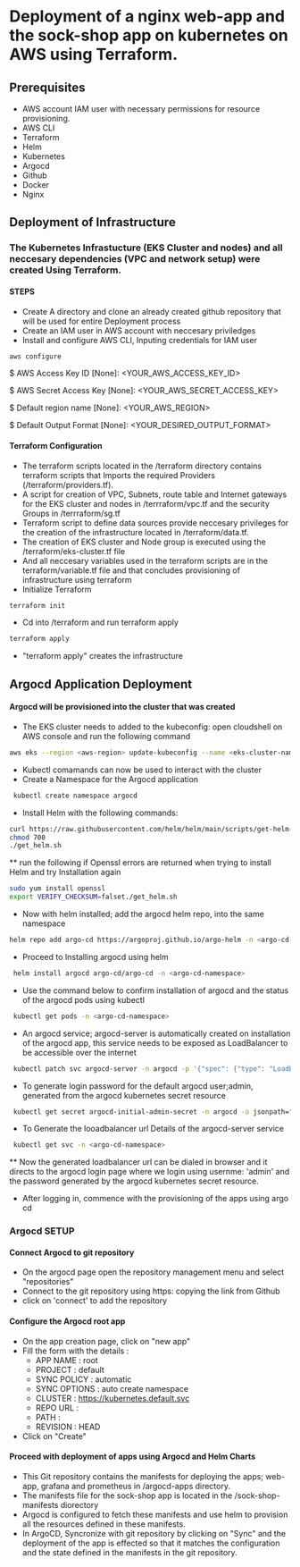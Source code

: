 # Deployment of a nginx web-app and the sock-shop app on kubernetes on AWS using Terraform. 
## Prerequisites
* AWS account IAM user with necessary permissions for resource provisioning. 
* AWS CLI 
* Terraform 
* Helm 
* Kubernetes
* Argocd 
* Github
* Docker
* Nginx 
## Deployment of Infrastructure 
### The Kubernetes Infrastucture (EKS Cluster and nodes) and all neccesary dependencies (VPC and network setup)  were created Using Terraform.  
#### STEPS
* Create A directory and clone an already created github repository that will be used for entire Deployment process
* Create an IAM user in AWS account with neccesary priviledges
* Install and configure AWS CLI, Inputing credentials for IAM user  
``` bash 
aws configure
````
$ AWS Access Key ID [None]: <YOUR_AWS_ACCESS_KEY_ID>

$ AWS Secret Access Key [None]: <YOUR_AWS_SECRET_ACCESS_KEY>

$ Default region name [None]: <YOUR_AWS_REGION>

$ Default Output Format [None]: <YOUR_DESIRED_OUTPUT_FORMAT>

#### Terraform Configuration 

* The terraform scripts located in the /terraform directory contains terraform scripts that Imports the required Providers (/terraform/providers.tf).
* A script for creation of VPC, Subnets, route table and Internet gateways for the EKS cluster and nodes in /terrraform/vpc.tf and the security Groups in /terrraform/sg.tf
* Terraform script to define data sources provide neccesary privileges for the creation of the infrastructure located in /terraform/data.tf. 
* The creation of EKS cluster and Node group is executed using the /terraform/eks-cluster.tf file 
* And all neccesary variables used in the terraform scripts are in the terraform/variable.tf file and that concludes provisioning of infrastructure using terraform 
* Initialize Terraform 
``` bash 
terraform init
```
* Cd into /terraform and run terraform apply
``` bash 
terraform apply
```
* "terraform apply" creates the infrastructure 

## Argocd Application Deployment 
#### Argocd will be provisioned into the cluster that was created 

* The EKS cluster needs to added to the kubeconfig: open cloudshell on AWS console and run the following command 
```bash 
aws eks --region <aws-region> update-kubeconfig --name <eks-cluster-name>
```
* Kubectl comamands can now be used to interact with the cluster
* Create a Namespace for the Argocd application 
``` bash 
 kubectl create namespace argocd
 ```
 * Install Helm with the following commands: 
 ```bash 
 curl https://raw.githubusercontent.com/helm/helm/main/scripts/get-helm-3 > get_helm.sh
 chmod 700
 ./get_helm.sh
 ```
 ** run the following if Openssl errors are returned when trying to install Helm and try Installation again
 ```bash 
 sudo yum install openssl
 export VERIFY_CHECKSUM=falset./get_helm.sh
 ```
 * Now with helm installed; add the argocd helm repo, into the same namespace 
 ```bash
 helm repo add argo-cd https://argoproj.github.io/argo-helm -n <argo-cd-namespace>
 ```
 * Proceed to Installing argocd using helm 
 ``` bash 
  helm install argocd argo-cd/argo-cd -n <argo-cd-namespace>
 ```
 * Use the command below to confirm installation of argocd and the status of the argocd pods using kubectl 
 ``` bash 
  kubectl get pods -n <argo-cd-namespace>
  ```
 * An argocd service; argocd-server is automatically created on installation of the argocd app, this service needs to be exposed as LoadBalancer to be accessible over the internet 
 ``` bash 
  kubectl patch svc argocd-server -n argocd -p '{"spec": {"type": "LoadBalancer"}}' -n <argo-cd-namespace>
  ```
 * To generate login password for the default argocd user;admin, generated from the argocd kubernetes secret resource 
```bash 
 kubectl get secret argocd-initial-admin-secret -n argocd -o jsonpath="{.data.password}" | base64 -d; echo -n <argo-cd-namespace>
 ```
* To Generate the looadbalancer url Details of the argocd-server service 

```bash 
 kubectl get svc -n <argo-cd-namespace>
 ```
 ** Now the generated loadbalancer url can be dialed in browser and it directs to the argocd login page where we login using usernme: 'admin' and the password generated by the argocd kubernetes secret resource. 
 
 * After logging in, commence with the provisioning of the apps using argo cd  

### Argocd SETUP 
#### Connect Argocd to git repository 
* On the argocd page open the repository management menu and select "repositories" 
* Connect to the git repository using https: copying the link from Github
* click on 'connect' to add the repository 
#### Configure the Argocd root app 
* On the app creation page, click on "new app" 
* Fill the form with the details : 
  *  APP NAME : root
  *  PROJECT : default
  *  SYNC POLICY : automatic 
  *  SYNC OPTIONS : auto create namespace 
  *  CLUSTER : https://kubernetes.default.svc
  *  REPO URL : <git-repo-url> 
  *  PATH : <path-containing-app-yaml> 
  *  REVISION : HEAD
* Click on "Create" 
 
#### Proceed with deployment of apps using Argocd and Helm Charts 
* This Git repository contains the manifests for deploying the apps; web-app, grafana and prometheus in /argocd-apps directory. 
* The manifests file for the sock-shop app is located in the /sock-shop-manifests diorectory 
* Argocd is configured to fetch these manifests and use helm to provision all the resources defined in these manifests.
* In ArgoCD, Syncronize with git repository by clicking on "Sync" and the deployment of the app is effected so that it matches the configuration and the state defined in the manifests in the git repository.
 
